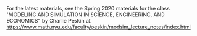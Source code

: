 For the latest materials, see the Spring 2020 materials for the class "MODELING AND SIMULATION IN SCIENCE, ENGINEERING, AND ECONOMICS" by Charlie Peskin at
https://www.math.nyu.edu/faculty/peskin/modsim_lecture_notes/index.html
